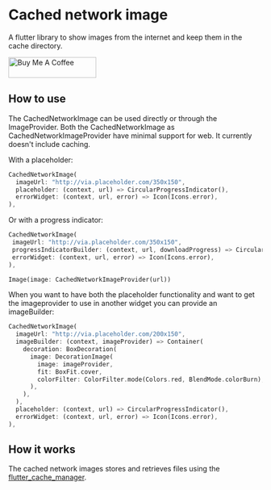 # Cached network image

A flutter library to show images from the internet and keep them in the cache directory.


<a href="https://www.buymeacoffee.com/prashantso2" target="_blank"><img src="https://cdn.buymeacoffee.com/buttons/default-orange.png" alt="Buy Me A Coffee" height="41" width="174"></a>



## How to use
The CachedNetworkImage can be used directly or through the ImageProvider.
Both the CachedNetworkImage as CachedNetworkImageProvider have minimal support for web. It currently doesn't include caching.

With a placeholder:
```dart
CachedNetworkImage(
  imageUrl: "http://via.placeholder.com/350x150",
  placeholder: (context, url) => CircularProgressIndicator(),
  errorWidget: (context, url, error) => Icon(Icons.error),
),
 ```

Or with a progress indicator:
 ```dart
CachedNetworkImage(
  imageUrl: "http://via.placeholder.com/350x150",
  progressIndicatorBuilder: (context, url, downloadProgress) => CircularProgressIndicator(value: downloadProgress.progress),
  errorWidget: (context, url, error) => Icon(Icons.error),
),
 ```


````dart
Image(image: CachedNetworkImageProvider(url))
````

When you want to have both the placeholder functionality and want to get the imageprovider to use in another widget you can provide an imageBuilder:
```dart
CachedNetworkImage(
  imageUrl: "http://via.placeholder.com/200x150",
  imageBuilder: (context, imageProvider) => Container(
    decoration: BoxDecoration(
      image: DecorationImage(
        image: imageProvider,
        fit: BoxFit.cover,
        colorFilter: ColorFilter.mode(Colors.red, BlendMode.colorBurn),
      ),
    ),
  ),
  placeholder: (context, url) => CircularProgressIndicator(),
  errorWidget: (context, url, error) => Icon(Icons.error),
),
```

## How it works
The cached network images stores and retrieves files using the [flutter_cache_manager](https://github.com/prashantsolankispaceo/flutter_cache_manager).